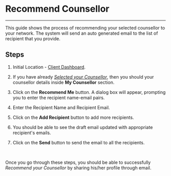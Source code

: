 # Recommend Counsellor

---

This guide shows the process of recommending your selected counsellor to your network. The system will send an auto generated email to the list of recipient that you provide.

## Steps

1. Initial Location - [Client Dashboard](https://www.umangwellness.com/client/dashboard).

2. If you have already _[Selected your Counsellor](./find-counsellor.md)_, then you should your counsellor details inside **My Counsellor** section.

3. Click on the **Recommend Me** button. A dialog box will appear, prompting you to enter the recipient name-email pairs.

4. Enter the Recipient Name and Recipient Email.

5. Click on the **Add Recipient** button to add more recipients.

6. You should be able to see the draft email updated with appropriate recipient's emails.

7. Click on the **Send** button to send the email to all the recipients.

<br/>

Once you go through these steps, you should be able to successfully _Recommend your Counsellor_ by sharing his/her profile through email.